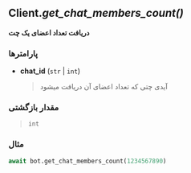 ## Client.*get_chat_members_count()*

**دریافت تعداد اعضای یک چت**

### پارامترها

- **chat_id** (`str` | `int`)
    > آیدی چتی که تعداد اعضای آن دریافت میشود

### مقدار بازگشتی

> `int`

### مثال

```python
await bot.get_chat_members_count(1234567890)
```